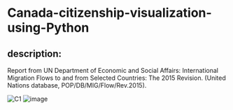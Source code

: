# Canada-citizenship-visualization-using-Python
## description: 
Report from UN Department of Economic and Social Affairs: International Migration Flows to and from Selected Countries: The 2015 Revision. (United Nations database, POP/DB/MIG/Flow/Rev.2015).

![C1](https://user-images.githubusercontent.com/58776067/184551320-fa254b8a-3749-4056-ba7c-efdad2039e10.png)
![image](https://user-images.githubusercontent.com/58776067/184641541-10a6e915-9ec3-484b-a791-aabcd6269686.png)
